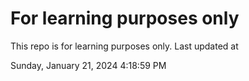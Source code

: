 # For learning purposes only
This repo is for learning purposes only.
Last updated at

Sunday, January 21, 2024 4:18:59 PM

